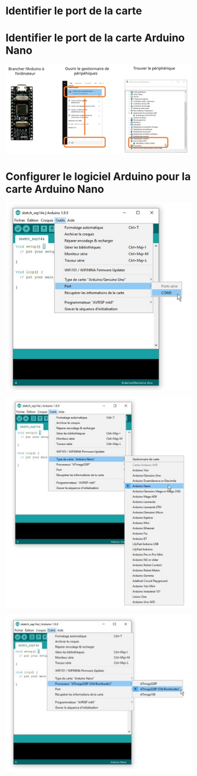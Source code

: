 # Identifier le port de la carte

# Identifier le port de la carte Arduino Nano

![Procédure pour identifier le port de la carte Arduino](arduino-ide_configuration_nano/Slide1.SVG)

# Configurer le logiciel Arduino pour la carte Arduino Nano

![Brancher la carte à l’ordinateur et choisir le port trouvé à l’étape précédent](arduino-ide_configuration_nano/configuration1.svg)

![Choisir le modèle de carte «Arduino Nano»](arduino-ide_configuration_nano/configuration2.svg)

![Choisir le vieux Bootloader](arduino-ide_configuration_nano/configuration3.svg)




